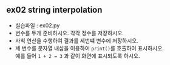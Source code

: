 ## ex02 string interpolation<br>
* 실습파일 : ex02.py
* 변수를 두개 준비하시오. 각각 정수를 저장하시오.
* 사칙 연산을 수행하여 결과를 세번쨰 변수에 저장하시오.
* 세 변수를 문자열 내삽을 이용하여 `print()`를 호출하여 표시하시오.<br>
    예를 들어 `1 + 2 = 3` 과 같이 화면에 표시되도록 하시오.
